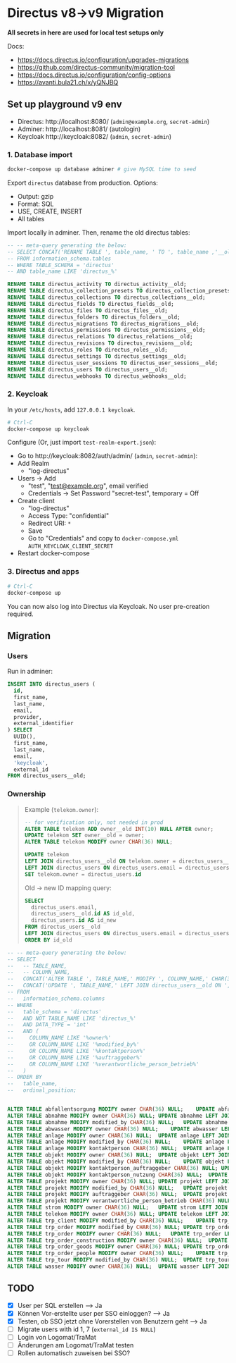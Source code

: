 # Directus v8->v9 Migration

**All secrets in here are used for local test setups only**

Docs:

* https://docs.directus.io/configuration/upgrades-migrations
* https://github.com/directus-community/migration-tool
* https://docs.directus.io/configuration/config-options
* https://avanti.bula21.ch/x/yQNJBQ

## Set up playground v9 env

* Directus: http://localhost:8080/ (`admin@example.org`, `secret-admin`)
* Adminer: http://localhost:8081/ (autologin)
* Keycloak http://keycloak:8082/ (`admin`, `secret-admin`)

### 1. Database import

```bash
docker-compose up database adminer # give MySQL time to seed
```

Export `directus` database from production. Options:

* Output: gzip
* Format: SQL
* USE, CREATE, INSERT
* All tables

Import locally in adminer. Then, rename the old directus tables:

```sql
-- -- meta-query generating the below:
-- SELECT CONCAT('RENAME TABLE ', table_name, ' TO ', table_name ,'__old;')
-- FROM information_schema.tables
-- WHERE TABLE_SCHEMA = 'directus'
-- AND table_name LIKE 'directus_%'

RENAME TABLE directus_activity TO directus_activity__old;
RENAME TABLE directus_collection_presets TO directus_collection_presets__old;
RENAME TABLE directus_collections TO directus_collections__old;
RENAME TABLE directus_fields TO directus_fields__old;
RENAME TABLE directus_files TO directus_files__old;
RENAME TABLE directus_folders TO directus_folders__old;
RENAME TABLE directus_migrations TO directus_migrations__old;
RENAME TABLE directus_permissions TO directus_permissions__old;
RENAME TABLE directus_relations TO directus_relations__old;
RENAME TABLE directus_revisions TO directus_revisions__old;
RENAME TABLE directus_roles TO directus_roles__old;
RENAME TABLE directus_settings TO directus_settings__old;
RENAME TABLE directus_user_sessions TO directus_user_sessions__old;
RENAME TABLE directus_users TO directus_users__old;
RENAME TABLE directus_webhooks TO directus_webhooks__old;
```

### 2. Keycloak

In your `/etc/hosts`, add `127.0.0.1 keycloak`.

```bash
# Ctrl-C
docker-compose up keycloak
```

Configure (Or, just import `test-realm-export.json`):

* Go to http://keycloak:8082/auth/admin/ (`admin`, `secret-admin`):
* Add Realm
  * "log-directus"
* Users -> Add
  * "test", "test@example.org", email verified
  * Credentials -> Set Password "secret-test", temporary = Off
* Create client
  * "log-directus"
  * Access Type: "confidential"
  * Redirect URI: `*`
  * Save
  * Go to "Credentials" and copy to `docker-compose.yml` `AUTH_KEYCLOAK_CLIENT_SECRET`
* Restart docker-compose

### 3. Directus and apps

```bash
# Ctrl-C
docker-compose up
```

You can now also log into Directus via Keycloak. No user pre-creation required.

## Migration

### Users

Run in adminer:

```sql
INSERT INTO directus_users (
  id,
  first_name,
  last_name,
  email,
  provider,
  external_identifier
) SELECT
  UUID(),
  first_name,
  last_name,
  email,
  'keycloak',
  external_id
FROM directus_users__old;
```

### Ownership

> Example (`telekom.owner`):
> 
> ```sql
> -- for verification only, not needed in prod
> ALTER TABLE telekom ADD owner__old INT(10) NULL AFTER owner;
> UPDATE telekom SET owner__old = owner;
> ALTER TABLE telekom MODIFY owner CHAR(36) NULL;
> 
> UPDATE telekom
> LEFT JOIN directus_users__old ON telekom.owner = directus_users__old.id
> LEFT JOIN directus_users ON directus_users.email = directus_users__old.email
> SET telekom.owner = directus_users.id
> ```
> 
> Old -> new ID mapping query:
> 
> ```sql
> SELECT
>   directus_users.email,
>   directus_users__old.id AS id_old,
>   directus_users.id AS id_new
> FROM directus_users__old
> LEFT JOIN directus_users ON directus_users.email = directus_users__old.email
> ORDER BY id_old
> ```

```sql
-- -- meta-query generating the below:
-- SELECT
--   -- TABLE_NAME,
--   -- COLUMN_NAME,
--   CONCAT('ALTER TABLE ', TABLE_NAME,' MODIFY ', COLUMN_NAME,' CHAR(36) NULL;'),
--   CONCAT('UPDATE ', TABLE_NAME,' LEFT JOIN directus_users__old ON ', TABLE_NAME,'.', COLUMN_NAME,' = directus_users__old.id LEFT JOIN directus_users ON directus_users.email = directus_users__old.email SET ', TABLE_NAME,'.', COLUMN_NAME,' = directus_users.id;')
-- FROM
--   information_schema.columns
-- WHERE
--   table_schema = 'directus'
--   AND NOT TABLE_NAME LIKE 'directus_%'
--   AND DATA_TYPE = 'int'
--   AND (
--     COLUMN_NAME LIKE '%owner%'
--     OR COLUMN_NAME LIKE '%modified_by%'
--     OR COLUMN_NAME LIKE '%kontaktperson%'
--     OR COLUMN_NAME LIKE '%auftraggeber%'
--     OR COLUMN_NAME LIKE '%verantwortliche_person_betrieb%'
--   )
-- ORDER BY
--   table_name,
--   ordinal_position;


ALTER TABLE abfallentsorgung MODIFY owner CHAR(36) NULL;	UPDATE abfallentsorgung LEFT JOIN directus_users__old ON abfallentsorgung.owner = directus_users__old.id LEFT JOIN directus_users ON directus_users.email = directus_users__old.email SET abfallentsorgung.owner = directus_users.id;
ALTER TABLE abnahme MODIFY owner CHAR(36) NULL;	UPDATE abnahme LEFT JOIN directus_users__old ON abnahme.owner = directus_users__old.id LEFT JOIN directus_users ON directus_users.email = directus_users__old.email SET abnahme.owner = directus_users.id;
ALTER TABLE abnahme MODIFY modified_by CHAR(36) NULL;	UPDATE abnahme LEFT JOIN directus_users__old ON abnahme.modified_by = directus_users__old.id LEFT JOIN directus_users ON directus_users.email = directus_users__old.email SET abnahme.modified_by = directus_users.id;
ALTER TABLE abwasser MODIFY owner CHAR(36) NULL;	UPDATE abwasser LEFT JOIN directus_users__old ON abwasser.owner = directus_users__old.id LEFT JOIN directus_users ON directus_users.email = directus_users__old.email SET abwasser.owner = directus_users.id;
ALTER TABLE anlage MODIFY owner CHAR(36) NULL;	UPDATE anlage LEFT JOIN directus_users__old ON anlage.owner = directus_users__old.id LEFT JOIN directus_users ON directus_users.email = directus_users__old.email SET anlage.owner = directus_users.id;
ALTER TABLE anlage MODIFY modified_by CHAR(36) NULL;	UPDATE anlage LEFT JOIN directus_users__old ON anlage.modified_by = directus_users__old.id LEFT JOIN directus_users ON directus_users.email = directus_users__old.email SET anlage.modified_by = directus_users.id;
ALTER TABLE anlage MODIFY kontaktperson CHAR(36) NULL;	UPDATE anlage LEFT JOIN directus_users__old ON anlage.kontaktperson = directus_users__old.id LEFT JOIN directus_users ON directus_users.email = directus_users__old.email SET anlage.kontaktperson = directus_users.id;
ALTER TABLE objekt MODIFY owner CHAR(36) NULL;	UPDATE objekt LEFT JOIN directus_users__old ON objekt.owner = directus_users__old.id LEFT JOIN directus_users ON directus_users.email = directus_users__old.email SET objekt.owner = directus_users.id;
ALTER TABLE objekt MODIFY modified_by CHAR(36) NULL;	UPDATE objekt LEFT JOIN directus_users__old ON objekt.modified_by = directus_users__old.id LEFT JOIN directus_users ON directus_users.email = directus_users__old.email SET objekt.modified_by = directus_users.id;
ALTER TABLE objekt MODIFY kontaktperson_auftraggeber CHAR(36) NULL;	UPDATE objekt LEFT JOIN directus_users__old ON objekt.kontaktperson_auftraggeber = directus_users__old.id LEFT JOIN directus_users ON directus_users.email = directus_users__old.email SET objekt.kontaktperson_auftraggeber = directus_users.id;
ALTER TABLE objekt MODIFY kontaktperson_nutzung CHAR(36) NULL;	UPDATE objekt LEFT JOIN directus_users__old ON objekt.kontaktperson_nutzung = directus_users__old.id LEFT JOIN directus_users ON directus_users.email = directus_users__old.email SET objekt.kontaktperson_nutzung = directus_users.id;
ALTER TABLE projekt MODIFY owner CHAR(36) NULL;	UPDATE projekt LEFT JOIN directus_users__old ON projekt.owner = directus_users__old.id LEFT JOIN directus_users ON directus_users.email = directus_users__old.email SET projekt.owner = directus_users.id;
ALTER TABLE projekt MODIFY modified_by CHAR(36) NULL;	UPDATE projekt LEFT JOIN directus_users__old ON projekt.modified_by = directus_users__old.id LEFT JOIN directus_users ON directus_users.email = directus_users__old.email SET projekt.modified_by = directus_users.id;
ALTER TABLE projekt MODIFY auftraggeber CHAR(36) NULL;	UPDATE projekt LEFT JOIN directus_users__old ON projekt.auftraggeber = directus_users__old.id LEFT JOIN directus_users ON directus_users.email = directus_users__old.email SET projekt.auftraggeber = directus_users.id;
ALTER TABLE projekt MODIFY verantwortliche_person_betrieb CHAR(36) NULL;	UPDATE projekt LEFT JOIN directus_users__old ON projekt.verantwortliche_person_betrieb = directus_users__old.id LEFT JOIN directus_users ON directus_users.email = directus_users__old.email SET projekt.verantwortliche_person_betrieb = directus_users.id;
ALTER TABLE strom MODIFY owner CHAR(36) NULL;	UPDATE strom LEFT JOIN directus_users__old ON strom.owner = directus_users__old.id LEFT JOIN directus_users ON directus_users.email = directus_users__old.email SET strom.owner = directus_users.id;
ALTER TABLE telekom MODIFY owner CHAR(36) NULL;	UPDATE telekom LEFT JOIN directus_users__old ON telekom.owner = directus_users__old.id LEFT JOIN directus_users ON directus_users.email = directus_users__old.email SET telekom.owner = directus_users.id;
ALTER TABLE trp_client MODIFY modified_by CHAR(36) NULL;	UPDATE trp_client LEFT JOIN directus_users__old ON trp_client.modified_by = directus_users__old.id LEFT JOIN directus_users ON directus_users.email = directus_users__old.email SET trp_client.modified_by = directus_users.id;
ALTER TABLE trp_order MODIFY modified_by CHAR(36) NULL;	UPDATE trp_order LEFT JOIN directus_users__old ON trp_order.modified_by = directus_users__old.id LEFT JOIN directus_users ON directus_users.email = directus_users__old.email SET trp_order.modified_by = directus_users.id;
ALTER TABLE trp_order MODIFY owner CHAR(36) NULL;	UPDATE trp_order LEFT JOIN directus_users__old ON trp_order.owner = directus_users__old.id LEFT JOIN directus_users ON directus_users.email = directus_users__old.email SET trp_order.owner = directus_users.id;
ALTER TABLE trp_order_construction MODIFY owner CHAR(36) NULL;	UPDATE trp_order_construction LEFT JOIN directus_users__old ON trp_order_construction.owner = directus_users__old.id LEFT JOIN directus_users ON directus_users.email = directus_users__old.email SET trp_order_construction.owner = directus_users.id;
ALTER TABLE trp_order_goods MODIFY owner CHAR(36) NULL;	UPDATE trp_order_goods LEFT JOIN directus_users__old ON trp_order_goods.owner = directus_users__old.id LEFT JOIN directus_users ON directus_users.email = directus_users__old.email SET trp_order_goods.owner = directus_users.id;
ALTER TABLE trp_order_people MODIFY owner CHAR(36) NULL;	UPDATE trp_order_people LEFT JOIN directus_users__old ON trp_order_people.owner = directus_users__old.id LEFT JOIN directus_users ON directus_users.email = directus_users__old.email SET trp_order_people.owner = directus_users.id;
ALTER TABLE trp_tour MODIFY modified_by CHAR(36) NULL;	UPDATE trp_tour LEFT JOIN directus_users__old ON trp_tour.modified_by = directus_users__old.id LEFT JOIN directus_users ON directus_users.email = directus_users__old.email SET trp_tour.modified_by = directus_users.id;
ALTER TABLE wasser MODIFY owner CHAR(36) NULL;	UPDATE wasser LEFT JOIN directus_users__old ON wasser.owner = directus_users__old.id LEFT JOIN directus_users ON directus_users.email = directus_users__old.email SET wasser.owner = directus_users.id;
```

## TODO

- [x] User per SQL erstellen --> Ja
- [x] Können Vor-erstellte user per SSO einloggen? --> Ja
- [x] Testen, ob SSO jetzt ohne Vorerstellen von Benutzern geht --> Ja
- [ ] Migrate users with id 1, 7 (`external_id IS NULL`)
- [ ] Login von Logomat/TraMat
- [ ] Änderungen am Logomat/TraMat testen
- [ ] Rollen automatisch zuweisen bei SSO?
